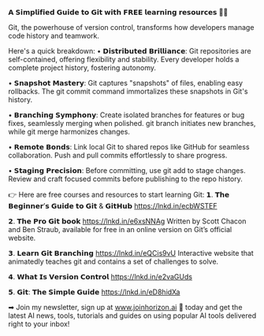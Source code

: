 𝗔 𝗦𝗶𝗺𝗽𝗹𝗶𝗳𝗶𝗲𝗱 𝗚𝘂𝗶𝗱𝗲 𝘁𝗼 𝗚𝗶𝘁 𝘄𝗶𝘁𝗵 𝗙𝗥𝗘𝗘 𝗹𝗲𝗮𝗿𝗻𝗶𝗻𝗴 𝗿𝗲𝘀𝗼𝘂𝗿𝗰𝗲𝘀 👨‍💻

Git, the powerhouse of version control, transforms how developers manage code history and teamwork. 

Here's a quick breakdown:
• 𝗗𝗶𝘀𝘁𝗿𝗶𝗯𝘂𝘁𝗲𝗱 𝗕𝗿𝗶𝗹𝗹𝗶𝗮𝗻𝗰𝗲: Git repositories are self-contained, offering flexibility and stability. Every developer holds a complete project history, fostering autonomy.

• 𝗦𝗻𝗮𝗽𝘀𝗵𝗼𝘁 𝗠𝗮𝘀𝘁𝗲𝗿𝘆: Git captures "snapshots" of files, enabling easy rollbacks. The git commit command immortalizes these snapshots in Git's history.

• 𝗕𝗿𝗮𝗻𝗰𝗵𝗶𝗻𝗴 𝗦𝘆𝗺𝗽𝗵𝗼𝗻𝘆: Create isolated branches for features or bug fixes, seamlessly merging when polished. git branch initiates new branches, while git merge harmonizes changes.

• 𝗥𝗲𝗺𝗼𝘁𝗲 𝗕𝗼𝗻𝗱𝘀: Link local Git to shared repos like GitHub for seamless collaboration. Push and pull commits effortlessly to share progress.

• 𝗦𝘁𝗮𝗴𝗶𝗻𝗴 𝗣𝗿𝗲𝗰𝗶𝘀𝗶𝗼𝗻: Before committing, use git add to stage changes. Review and craft focused commits before publishing to the repo history.

👉 Here are free courses and resources to start learning Git:
𝟭. 𝗧𝗵𝗲 𝗕𝗲𝗴𝗶𝗻𝗻𝗲𝗿’𝘀 𝗚𝘂𝗶𝗱𝗲 𝘁𝗼 𝗚𝗶𝘁 & 𝗚𝗶𝘁𝗛𝘂𝗯
https://lnkd.in/ecbWSTEF

𝟮. 𝗧𝗵𝗲 𝗣𝗿𝗼 𝗚𝗶𝘁 𝗯𝗼𝗼𝗸
https://lnkd.in/e6xsNNAg
Written by Scott Chacon and Ben Straub, available for free in an online version on Git’s official website.

𝟯. 𝗟𝗲𝗮𝗿𝗻 𝗚𝗶𝘁 𝗕𝗿𝗮𝗻𝗰𝗵𝗶𝗻𝗴
https://lnkd.in/eQCis9vU
Interactive website that animatedly teaches git and contains a set of challenges to solve.

𝟰. 𝗪𝗵𝗮𝘁 𝗜𝘀 𝗩𝗲𝗿𝘀𝗶𝗼𝗻 𝗖𝗼𝗻𝘁𝗿𝗼𝗹
https://lnkd.in/e2vaGUds

𝟱. 𝗚𝗶𝘁: 𝗧𝗵𝗲 𝗦𝗶𝗺𝗽𝗹𝗲 𝗚𝘂𝗶𝗱𝗲
https://lnkd.in/eD8hidXa

➡ Join my newsletter, sign up at www.joinhorizon.ai 💫 today and get the latest AI news, tools, tutorials and guides on using popular AI tools delivered right to your inbox!
